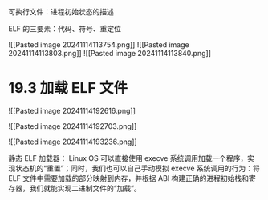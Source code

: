 可执行文件：进程初始状态的描述

ELF 的三要素：代码、符号、重定位

![[Pasted image 20241114113754.png]]
![[Pasted image 20241114113803.png]]
![[Pasted image 20241114113840.png]]

# 19.3 加载 ELF 文件
![[Pasted image 20241114192616.png]]

![[Pasted image 20241114192703.png]]


![[Pasted image 20241114193236.png]]

静态 ELF 加载器： Linux OS 可以直接使用 execve 系统调用加载一个程序，实现状态机的“重置”；同时，我们也可以自己手动模拟 execve 系统调用的行为：将 ELF 文件中需要加载的部分映射到内存，并根据 ABI 构建正确的进程初始栈和寄存器，我们就能实现二进制文件的“加载”。 
